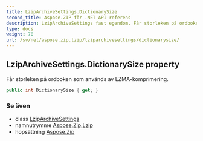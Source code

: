 ```yaml
---
title: LzipArchiveSettings.DictionarySize
second_title: Aspose.ZIP för .NET API-referens
description: LzipArchiveSettings fast egendom. Får storleken på ordboken som används av LZMAkomprimering.
type: docs
weight: 70
url: /sv/net/aspose.zip.lzip/lziparchivesettings/dictionarysize/
---
```

## LzipArchiveSettings.DictionarySize property

Får storleken på ordboken som används av LZMA-komprimering.

```csharp
public int DictionarySize { get; }
```

### Se även

* class [LzipArchiveSettings](../)
* namnutrymme [Aspose.Zip.Lzip](../../lziparchivesettings/)
* hopsättning [Aspose.Zip](../../../)


